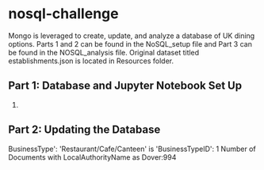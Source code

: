 # nosql-challenge
Mongo is leveraged to create, update, and analyze a database of UK dining options. Parts 1 and 2 can be found in the NoSQL_setup file and Part 3 can be found in the NOSQL_analysis file. Original dataset titled establishments.json is located in Resources folder.

## Part 1: Database and Jupyter Notebook Set Up
1.
## Part 2: Updating the Database
BusinessType': 'Restaurant/Cafe/Canteen' is 'BusinessTypeID': 1
Number of Documents with LocalAuthorityName as Dover:994
